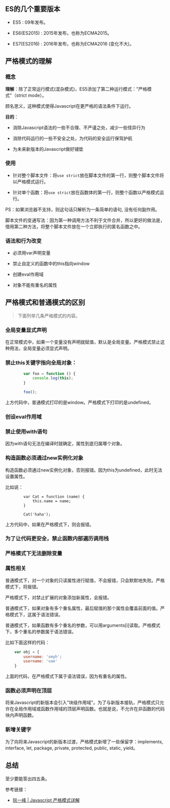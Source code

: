 

## ES的几个重要版本

- ES5 : 09年发布。

- ES6(ES2015) : 2015年发布，也称为ECMA2015。

- ES7(ES2016) : 2016年发布，也称为ECMA2016  (变化不大)。


## 严格模式的理解

### 概念


**理解**：除了正常运行模式(混杂模式)，ES5添加了第二种运行模式："严格模式"（strict mode）。

顾名思义，这种模式使得Javascript在更严格的语法条件下运行。

**目的**：

- 消除Javascript语法的一些不合理、不严谨之处，减少一些怪异行为

- 消除代码运行的一些不安全之处，为代码的安全运行保驾护航

- 为未来新版本的Javascript做好铺垫

### 使用

- 针对整个脚本文件：将`use strict`放在脚本文件的第一行，则整个脚本文件将以严格模式运行。

- 针对单个函数：将`use strict`放在函数体的第一行，则整个函数以严格模式运行。

PS：如果浏览器不支持，则这句话只解析为一条简单的语句, 没有任何副作用。

脚本文件的变通写法：因为第一种调用方法不利于文件合并，所以更好的做法是，借用第二种方法，将整个脚本文件放在一个立即执行的匿名函数之中。

### 语法和行为改变

- 必须用var声明变量

- 禁止自定义的函数中的this指向window

- 创建eval作用域

- 对象不能有重名的属性


## 严格模式和普通模式的区别

> 下面列举几条严格模式的内容。

### 全局变量显式声明

在正常模式中，如果一个变量没有声明就赋值，默认是全局变量。严格模式禁止这种用法，全局变量必须显式声明。


### 禁止this关键字指向全局对象：

```javascript
        var foo = function () {
            console.log(this);
        }

        foo();
```
上方代码中，普通模式打印的是window。严格模式下打印的是undefined。

### 创设eval作用域



### 禁止使用with语句

因为with语句无法在编译时就确定，属性到底归属哪个对象。


### 构造函数必须通过new实例化对象

构造函数必须通过new实例化对象，否则报错。因为this为undefined，此时无法设置属性。

比如说：


```
        var Cat = function (name) {
            this.name = name;
        }

        Cat('haha');
```

上方代码中，如果在严格模式下，则会报错。


### 为了让代码更安全，禁止函数内部遍历调用栈

### 严格模式下无法删除变量


### 属性相关

普通模式下，对一个对象的只读属性进行赋值，不会报错，只会默默地失败。严格模式下，将报错。

严格模式下，对禁止扩展的对象添加新属性，会报错。

普通模式下，如果对象有多个重名属性，最后赋值的那个属性会覆盖前面的值。严格模式下，这属于语法错误。


普通模式下，如果函数有多个重名的参数，可以用arguments[i]读取。严格模式下，多个重名的参数属于语法错误。


比如下面这样的代码：

```javascript
	var obj = {
		username: 'smyh';
		username: 'vae'
	}
```

上面的代码，在严格模式下属于语法错误，因为有重名的属性。

### 函数必须声明在顶层


将来Javascript的新版本会引入"块级作用域"。为了与新版本接轨，严格模式只允许在全局作用域或函数作用域的顶层声明函数。也就是说，不允许在非函数的代码块内声明函数。

### 新增关键字

为了向将来Javascript的新版本过渡，严格模式新增了一些保留字：implements, interface, let, package, private, protected, public, static, yield。


## 总结

至少要能答出四五条。


参考链接：

- [阮一峰 | Javascript 严格模式详解](http://www.ruanyifeng.com/blog/2013/01/javascript_strict_mode.html)



